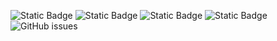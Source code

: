 ![Static Badge](https://img.shields.io/badge/blacklists-60-000000) ![Static Badge](https://img.shields.io/badge/blacklisted-2919042-cc0000) ![Static Badge](https://img.shields.io/badge/whitelisted-2243-00CC00) ![Static Badge](https://img.shields.io/badge/streaming_blacklist-28107-000000) ![GitHub issues](https://img.shields.io/github/issues/fabriziosalmi/blacklists)
